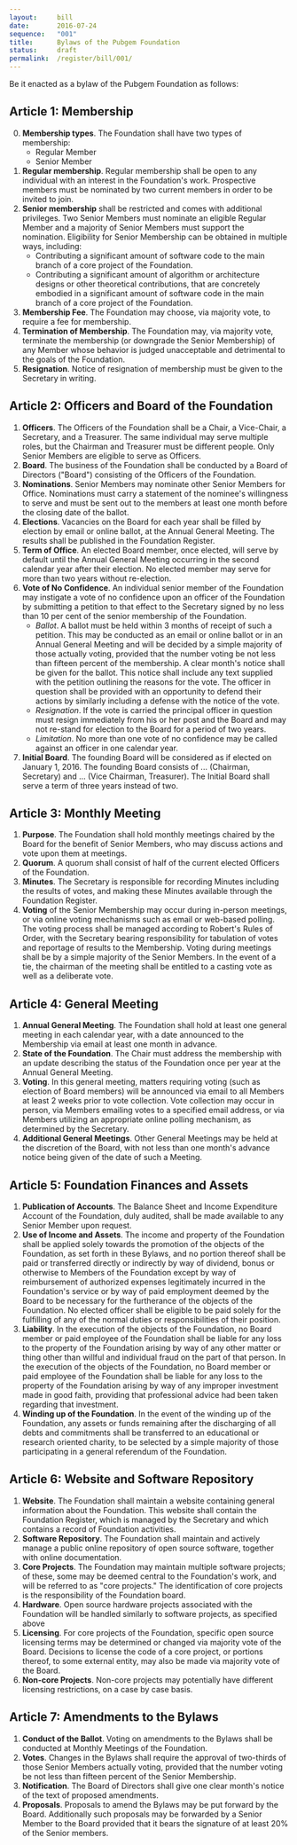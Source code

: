 ```yaml
---
layout:     bill
date:       2016-07-24
sequence:   "001"
title:      Bylaws of the Pubgem Foundation
status:     draft
permalink:  /register/bill/001/
---
```


<!--
- https://www.ic.gc.ca/eic/site/cd-dgc.nsf/eng/cs04999.html
- http://opencog.org/wp-content/uploads/2012/02/OpenCog_Foundation_Constitution.pdf
- https://static.mozilla.com/foundation/documents/mf-bylaws.pdf
- https://www.mozilla.org/en-US/foundation/documents/bylaws/
-->

Be it enacted as a bylaw of the Pubgem Foundation as follows:

## Article 1: Membership

0. **Membership types**. The Foundation shall have two types of membership:
    - Regular Member
    - Senior Member
1. **Regular membership**. Regular membership shall be open to any individual with an interest in the Foundation's work. Prospective members must be nominated by two current members in order to be invited to join.
2. **Senior membership** shall be restricted and comes with additional privileges. Two Senior Members must nominate an eligible Regular Member and a majority of Senior Members must support the nomination. Eligibility for Senior Membership can be obtained in multiple ways, including:
    - Contributing a significant amount of software code to the main branch  of a core project of the Foundation.
    - Contributing a significant amount of algorithm or architecture designs or other theoretical contributions, that are concretely embodied in a significant amount of software code in the main branch of a core project of the Foundation.
3. **Membership Fee**. The Foundation may choose, via majority vote, to require a fee for membership.
4. **Termination of Membership**. The Foundation may, via majority vote, terminate the membership (or downgrade the Senior Membership) of any Member whose behavior is judged unacceptable and detrimental to the goals of the Foundation.
5. **Resignation**. Notice of resignation of membership must be given to the Secretary in writing.

## Article 2: Officers and Board of the Foundation

1. **Officers**. The Officers of the Foundation shall be a Chair, a Vice-Chair, a Secretary, and a Treasurer. The same individual may serve multiple roles, but the Chairman and Treasurer must be different people. Only Senior Members are eligible to serve as Officers.
2. **Board**. The business of the Foundation shall be conducted by a Board of Directors ("Board") consisting of the Officers of the Foundation.
3. **Nominations**. Senior Members may nominate other Senior Members for Office.  Nominations must carry a statement of the nominee's willingness to serve and must be sent out to the members at least one month before the closing date of the ballot.
4. **Elections**. Vacancies on the Board for each year shall be filled by election by email or online ballot, at the Annual General Meeting. The results shall be published in the Foundation Register.
5. **Term of Office**. An elected Board member, once elected, will serve by default until the Annual General Meeting occurring in the second calendar year after their election. No elected member may serve for more than two years without re-election.
6. **Vote of No Confidence**. An individual senior member of the Foundation may instigate a vote of no confidence upon an officer of the Foundation by submitting a petition to that effect to the Secretary signed by no less than 10 per cent of the senior membership of the Foundation.
    - *Ballot*. A ballot must be held within 3 months of receipt of such a petition. This may be conducted as an email or online ballot or in an Annual General Meeting and will be decided by a simple majority of those actually voting, provided that the number voting be not less than fifteen percent of the membership. A clear month's notice shall be given for the ballot. This notice shall include any text supplied with the petition outlining the reasons for the vote. The officer in question shall be provided with an opportunity to defend their actions by similarly including a defense with the notice of the vote.
    - *Resignation*. If the vote is carried the principal officer in question must resign immediately from his or her post and the Board and may not re-stand for election to the Board for a period of two years.
    - *Limitation*. No more than one vote of no confidence may be called against an officer in one calendar year.
7. **Initial Board**. The founding Board will be considered as if elected on January 1, 2016. The founding Board consists of ... (Chairman, Secretary) and ... (Vice Chairman, Treasurer).  The Initial Board shall serve a term of three years instead of two.

## Article 3: Monthly Meeting

1. **Purpose**. The Foundation shall hold monthly meetings chaired by the Board for the benefit of Senior Members, who may discuss actions and vote upon them at meetings.
2. **Quorum**. A quorum shall consist of half of the current elected Officers of the Foundation.
3. **Minutes**. The Secretary is responsible for recording Minutes including the results of votes, and making these Minutes available through the Foundation Register.
4. **Voting** of the Senior Membership may occur during in-person meetings, or via online voting mechanisms such as email or web-based polling. The voting process shall be managed according to Robert's Rules of Order, with the Secretary bearing responsibility for tabulation of votes and reportage of results to the Membership. Voting during meetings shall be by a simple majority of the Senior Members. In the event of a tie, the chairman of the meeting shall be entitled to a casting vote as well as a deliberate vote.

## Article 4: General Meeting

1. **Annual General Meeting**. The Foundation shall hold at least one general meeting in each calendar year, with a date announced to the Membership via email at least one month in advance.
2. **State of the Foundation**. The Chair must address the membership with an update describing the status of the Foundation once per year at the Annual General Meeting.
3. **Voting**. In this general meeting, matters requiring voting (such as election of Board members) will be announced via email to all Members at least 2 weeks prior to vote collection. Vote collection may occur in person, via Members emailing votes to a specified email address, or via Members utilizing an appropriate online polling mechanism, as determined by the Secretary.
4. **Additional General Meetings**. Other General Meetings may be held at the discretion of the Board, with not less than one month's advance notice being given of the date of such a Meeting.

## Article 5: Foundation Finances and Assets

1. **Publication of Accounts**. The Balance Sheet and Income Expenditure Account of the Foundation, duly audited, shall be made available to any Senior Member upon request.
2. **Use of Income and Assets**. The income and property of the Foundation shall be applied solely towards the promotion of the objects of the Foundation, as set forth in these Bylaws, and no portion thereof shall be paid or transferred directly or indirectly by way of dividend, bonus or otherwise to Members of the Foundation except by way of reimbursement of authorized expenses legitimately incurred in the Foundation's service or by way of paid employment deemed by the Board to be necessary for the furtherance of the objects of the Foundation. No elected officer shall be eligible to be paid solely for the fulfilling of any of the normal duties or responsibilities of their position.
3. **Liability**. In the execution of the objects of the Foundation, no Board member or paid employee of the Foundation shall be liable for any loss to the property of the Foundation arising by way of any other matter or thing other than willful and individual fraud on the part of that person. In the execution of the objects of the Foundation, no Board member or paid employee of the Foundation shall be liable for any loss to the property of the Foundation arising by way of any improper investment made in good faith, providing that professional advice had been taken regarding that investment.
4. **Winding up of the Foundation**. In the event of the winding up of the Foundation, any assets or funds remaining after the discharging of all debts and commitments shall be transferred to an educational or research oriented charity, to be selected by a simple majority of those participating in a general referendum of the Foundation.

## Article 6: Website and Software Repository

1. **Website**. The Foundation shall maintain a website containing general information about the Foundation.  This website shall contain the Foundation Register, which is managed by the Secretary and which contains a record of Foundation activities.
2. **Software Repository**. The Foundation shall maintain and actively manage a public online repository of open source software, together with online documentation.
3. **Core Projects**. The Foundation may maintain multiple software projects; of these, some may be deemed central to the Foundation's work, and will be referred to as "core projects." The identification of core projects is the responsibility of the Foundation board.
4. **Hardware**. Open source hardware projects associated with the Foundation will be handled similarly to software projects, as specified above
5. **Licensing**. For core projects of the Foundation, specific open source licensing terms may be determined or changed via majority vote of the Board. Decisions to license the code of a core project, or portions thereof, to some external entity, may also be made via majority vote of the Board.
6. **Non-core Projects**. Non-core projects may potentially have different licensing restrictions, on a case by case basis.

## Article 7: Amendments to the Bylaws

1. **Conduct of the Ballot**. Voting on amendments to the Bylaws shall be conducted at Monthly Meetings of the Foundation.
2. **Votes**. Changes in the Bylaws shall require the approval of two-thirds of those Senior Members actually voting, provided that the number voting be not less than fifteen percent of the Senior Membership.
3. **Notification**. The Board of Directors shall give one clear month's notice of the text of proposed amendments.
4. **Proposals**. Proposals to amend the Bylaws may be put forward by the Board. Additionally such proposals may be forwarded by a Senior Member to the Board provided that it bears the signature of at least 20% of the Senior members.
